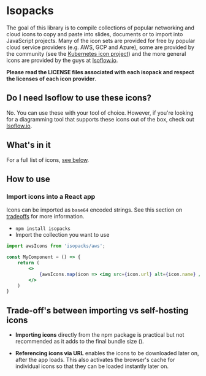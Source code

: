 # Isopacks
The goal of this library is to compile collections of popular networking and cloud icons to copy and paste into slides, documents or to import into JavaScript projects.  Many of the icon sets are provided for free by popular cloud service providers (e.g. AWS, GCP and Azure), some are provided by the community (see the [Kubernetes icon project](https://github.com/kubernetes/community/tree/master/icons)) and the more general icons are provided by the guys at [Isoflow.io](https://isoflow.io).

**Please read the LICENSE files associated with each isopack and respect the licenses of each icon provider**.

## Do I need Isoflow to use these icons?
No.  You can use these with your tool of choice.  However, if you're looking for a diagramming tool that supports these icons out of the box, check out [Isoflow.io](https://isoflow.io).

## What's in it
For a full list of icons, [see below](#icon-collections).

## How to use

### Import icons into a React app
Icons can be imported as `base64` encoded strings.  See this section on [tradeoffs](#trade-offs-between-importing-vs-self-hosting-icons) for more information.

- `npm install isopacks`
- Import the collection you want to use
```jsx
import awsIcons from 'isopacks/aws';

const MyComponent = () => {
    return (
        <>
            {awsIcons.map(icon => <img src={icon.url} alt={icon.name} />)}
        </>
    )
}
```

## Trade-off's between importing vs self-hosting icons

- **Importing icons** directly from the npm package is practical but not recommended as it adds to the final bundle size ().

- **Referencing icons via URL** enables the icons to be downloaded later on, after the app loads. This also activates the browser's cache for individual icons so that they can be loaded instantly later on.